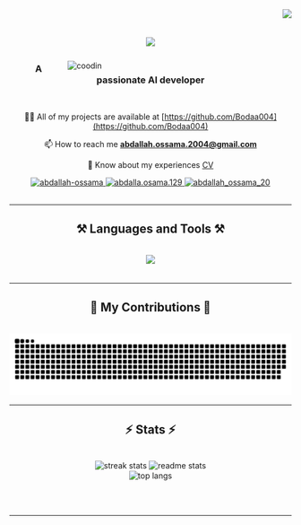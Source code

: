 <div align="center">
  <img align="right" src="https://visitor-badge.laobi.icu/badge?page_id=bodaa004.bodaa004" />
</div>  
  <h1 align="center">
    <img src="https://readme-typing-svg.herokuapp.com/?font=Righteous&size=35&center=true&vCenter=true&width=500&height=70&duration=4000&lines=Hi+There!+👋;+I'm+Abdallah+Osama!;"/>
  </h1>
<img align="right" alt="coodin" width="400" src="https://user-images.githubusercontent.com/55389276/140866485-8fb1c876-9a8f-4d6a-98dc-08c4981eaf70.gif">
  <h3 align="center">A passionate AI developer</h3>

  <br/>

  <div align="center">
 
   👨‍💻 All of my projects are available at [https://github.com/Bodaa004](https://github.com/Bodaa004)
 
   📫 How to reach me **abdallah.ossama.2004@gmail.com**

   📄 Know about my experiences [CV](https://flowcv.com/resume/2a4a2lwofl)
  </div>
 
  <div align="center"> 
    <a href="https://linkedin.com/in/abdallah-ossama" target="_blank">
      <img src="https://raw.githubusercontent.com/rahuldkjain/github-profile-readme-generator/master/src/images/icons/Social/linked-in-alt.svg" alt="abdallah-ossama" height="30" width="40" />
    </a>
    <a href="https://fb.com/abdalla.osama.129" target="_blank">
      <img src="https://raw.githubusercontent.com/rahuldkjain/github-profile-readme-generator/master/src/images/icons/Social/facebook.svg" alt="abdalla.osama.129" height="30" width="40" />
    </a>
    <a href="https://instagram.com/abdallah_ossama_20" target="_blank">
      <img src="https://raw.githubusercontent.com/rahuldkjain/github-profile-readme-generator/master/src/images/icons/Social/instagram.svg" alt="abdallah_ossama_20" height="30" width="40" />
    </a>
  </div>
  <br/>

   <hr/>
 
  <h2 align="center">⚒️ Languages and Tools ⚒️</h2>
  <br/>
  <div align="center">
      <img src="https://skillicons.dev/icons?i=html,css,javascript,github,python,sklearn,php,java,mysql,docker" />
  </div>

  <br/>
  <hr/>

<div align="center">
  <h2>🐍 My Contributions 🐍</h2>
  <br>
  <img alt="snake eating my contributions" src="https://raw.githubusercontent.com/Bodaa004/Bodaa004/output/github-contribution-grid-snake.svg" />
  
  <br/>
</div>
  <hr/>

  <h2 align="center">⚡ Stats ⚡</h2>
  <br>
  <div align=center>
    <img width=390 src="https://github-readme-streak-stats-salesp07.vercel.app/?user=bodaa004&count_private=true&theme=react&border_radius=10" alt="streak stats"/>
    <img width=390 src="https://github-readme-stats-salesp07.vercel.app/api?username=bodaa004&count_private=true&show_icons=true&theme=react&rank_icon=github&border_radius=10" alt="readme stats" />
    <br/>
    <img width=325 align="center" src="https://github-readme-stats-salesp07.vercel.app/api/top-langs/?username=bodaa004&hide=HTML&langs_count=8&layout=compact&theme=react&border_radius=10&size_weight=0.5&count_weight=0.5&exclude_repo=github-readme-stats" alt="top langs" />
  </div>

  <br/><br/>

  <hr/>

  <br/>
</div>

